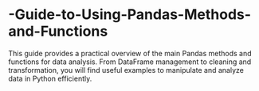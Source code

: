 # -Guide-to-Using-Pandas-Methods-and-Functions
This guide provides a practical overview of the main Pandas methods and functions for data analysis. From DataFrame management to cleaning and transformation, you will find useful examples to manipulate and analyze data in Python efficiently.
